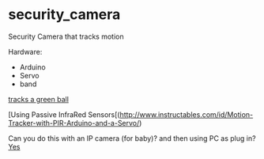 # security_camera
Security Camera that tracks motion

Hardware:

* Arduino
* Servo
* band

[tracks a green ball](https://www.youtube.com/watch?v=O6j02lN5gDw)


[Using Passive InfraRed Sensors[(http://www.instructables.com/id/Motion-Tracker-with-PIR-Arduino-and-a-Servo/)

Can you do this with an IP camera (for baby)? and then using PC as plug in?
[Yes](http://www.instructables.com/id/Hack-a-30-WiFi-Pan-Tilt-Camera-Video-Audio-and-Mot/)




